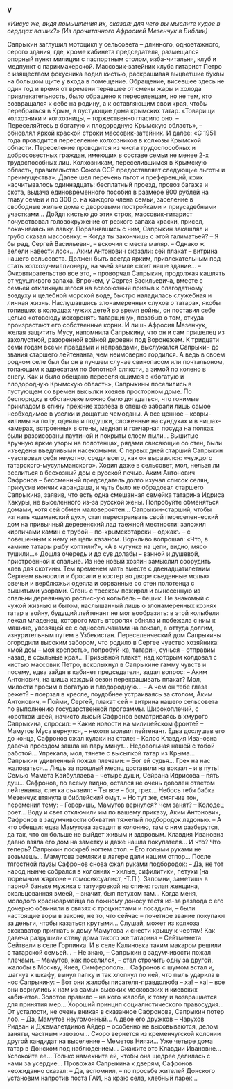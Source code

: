 **V**


*«Иисус же, видя помышления их, сказал: для чего вы мыслите худое в сердцах ваших?»
(Из прочитанного Афросией Мезенчук в Библии)*


Сапрыкин заглушил мотоцикл у сельсовета – длинного, одноэтажного, серого здания, где, кроме кабинета председателя, размещался опорный пункт милиции с паспортным столом, изба-читальня, клуб и медпункт с парикмахерской.
Массовик-затейник клуба гитарист Петро с изяществом фокусника водил кистью, раскрашивая выцветшие буквы на большом щите у входа в помещение.
Обращение, висевшее здесь не один год и время от времени терявшее от смены жары и холода привлекательность, было обращено к переселенцам, но не тем, кто возвращался к себе на родину, а к оставляющим свои края, чтобы перебраться в Крым, в пустующие дома крымских татар.
«Товарищи колхозники и колхозницы, – торжественно гласило оно. – Переселяйтесь в богатую и плодородную Крымскую область», – обновлял яркой краской строки массовик-затейник. И далее: «С 1951 года проводится переселение колхозников в колхозы Крымской области. Переселение проводится из числа трудоспособных и добросовестных граждан, имеющих в составе семьи не менее 2-х трудоспособных лиц. Колхозникам, переселившимся в Крымскую область, правительство Союза ССР предоставляет следующие льготы и преимущества».
Далее шел перечень льгот и преференций, коих насчитывалось одиннадцать: бесплатный проезд, провоз багажа и скота, выдача единовременного пособия в размере 800 рублей на главу семьи и по 300 р. на каждого члена семьи, заселение в свободные жилые дома с дворовыми постройками и приусадебными участками… Дойдя кистью до этих строк, массовик-гитарист почувствовал головокружение от резкого запаха краски, присел, покачиваясь на лавку.
Поравнявшись с ним, Сапрыкин закашлял и грубо сказал массовику:
– Когда ты закончишь с этой галиматьей?
– Я бы рад, Сергей Васильевич, – вскочил с места маляр. – Однако ж велели навести лоск… Аким Антонович сказали: сей плакат – витрина нашего сельсовета. Должен быть всегда ярким, привлекательным под стать колхозу-миллионеру, на чьей земле стоит наше здание…
– Очковтирательство все это, – проворчал Сапрыкин, продолжая кашлять от удушливого запаха.
Впрочем, у Сергея Васильевича, вместе с семьей откликнувшегося на всесоюзный призыв к благодатному воздуху и целебной морской воде, быстро наладилась служебная и личная жизнь. Наслушавшись злонамеренных слухов о татарах, якобы топивших в колодцах чужих детей во время войны, он поставил себе целью «отовсюду искоренять татарщину», позабыв о том, откуда произрастают его собственные корни. И лишь Афросия Мазенчук, желая защитить Мусу, напомнила Сапрыкину, что он и сам пришелец из захолустной, разоренной войной деревни под Воронежем.
К тридцати семи годам всеми правдами и неправдами, выслужился Сапрыкин до звания старшего лейтенанта, чем неимоверно гордился. А ведь в своем родном селе был бы он в лучшем случае свинопасом или почтальоном, топающим к адресатам по болотной слякоти, а зимой по колено в снегу.
Как и было обещано переселяющимся в «богатую и плодородную Крымскую область», Сапрыкины поселились в пустующем со времен высылки хозяев просторном доме.
По беспорядку в обстановке можно было догадаться, что гонимые прикладом в спину прежние хозяева в спешке забрали лишь самое необходимое в узелки и дощатые чемоданы. А все ценное – ковры-килимы на полу, одеяла и подушки, сложенные на сундуках и в нишах-камерах, встроенных в стены, медная и гончарная посуда на полках были разрисованы паутиной и покрыты слоем пыли… Вышитые вручную яркие узоры на полотенцах, рядами свисающие со стен, были изъедены въедливыми насекомыми.
С первых дней старший Сапрыкин чувствовал себя неуютно, среди всего, как он выразился: «чуждого татарского-мусульманского». Ходил даже в сельсовет, мол, нельзя ли вселиться в бесхозный дом с русской печью.
Аким Антонович Сафронов – бессменный председатель долго изучал список селян, прикусив кончик карандаша, и чуть было не обрадовал старшего Сапрыкина, заявив, что есть одна смешанная семейка татарина Идриса Какуры, не выселенного из-за русской жены. Попробуйте обменяться домами, хотя сей обмен маловероятен…
Сапрыкин-старший, чтобы изгнать «шаманский дух», стал перестраивать свой переселенческий дом на привычный деревенский лад таежной местности: заложил кирпичами камин с трубой – по-крымскотарски – оджакъ – с повешенным к нему на цепи казаном. Ворчливо вопрошал: «Что, в камине татары рыбу коптили?», «А в чугунке на цепи, видно, мясо тушили…»
Дошла очередь и до сув долабы – ванной и душевой, пристроенной к спальне. Из нее новый хозяин замыслил соорудить хлев для скотины. Тем временем мать вместе с двенадцатилетним Сергеем выносили и бросали в костер во дворе съеденные молью овечьи и верблюжьи одеяла и сорванные со стен полотенца с вышитыми узорами. Огонь с треском пожирал и вынесенную из спальни деревянную расписную колыбель – бешик. Не знакомый с чужой жизнью и бытом, наслышанный лишь о злонамеренных кознях татар в войну, будущий лейтенант не мог вообразить: в этой колыбели лежал младенец, которого мать второпях обняла и побежала с ним к машине, увозящей ее с односельчанами на вокзал, а оттуда долгим, изнурительным путем в Узбекистан.
Переселенческий дом Сапрыкины огородили высоким забором, что родило в Сергее чувство хозяйника: «мой дом – моя крепость», попробуй-ка, татарин, сунься – отправим назад, в ссыльные края…
Призывной плакат, над которым колдовал с кистью массовик Петро, всколыхнул в Сапрыкине гамму чувств и посему, едва зайдя в кабинет председателя, задал вопрос:
– Аким Антонович, на шиша каждый сезон перекрашивать плакат? Мол, милости просим в богатую и плодородную…
– А чем он тебе глаза режет? – поерзал в кресле, поудобнее устраиваясь за столом, Аким Антонович, – Пойми, Сергей, плакат сей – витрина нашего сельсовета по выполнению государственной программы.
Широкоплечий, с короткой шеей, начисто лысый Сафронов всматриваясь в хмурого Сапрыкина, спросил:
– Какие новости на милицейском фронте?
– Мамутов Муса вернулся, – нехотя молвил лейтенант.
Едва дослушав его до конца, Сафронов сжал кулаки на столе:
– Колос Клавдия Ивановна давеча проездом зашла на пару минут… Недовольная нашей с тобой работой… Упрекала, мол, тянете с высылкой татар из Крыма…
Сапрыкин удивленный пожал плечами:
– Бог ей судья… Грех на нас жаловаться… Лишь за прошлый месяц доставили на вокзал – и в путь! Семью Мамета Кайбуллаева – четыре души, Сейрана Идрисова – пять душ…
Сафронов, по всему видно, остался не очень доволен ответом лейтенанта, слегка съязвил:
– Ты все – бог, грех… Небось тебя бабка Мезенчук втянула в библейский омут. – Но тут же, смягчив тон, переменил тему: – Говоришь, Мамутов вернулся? Чем занят?
– Колодец роет… Воду и свет отключили им по вашему приказу, Аким Антонович,
Сафронов в задумчивости обхватил тяжелый подбородок ладонью.
– А кто обещал: едва Мамутова засадят в колонию, там с ним разберутся, да так, что он больше не выйдет живым и здоровым. Клавдия Ивановна давно взяла его дом на заметку и даже нашла покупателя… И что? Что теперь?
Сапрыкин поскреб ногтем стол.
– Его голыми руками не возьмешь… Мамутова земляки в лагере дали нашим отпор…
После тягостной паузы Сафронов снова сжал руками подбородок:
– Да, не тот народ нынче собрался в колониях – хилые, сифилитики, петухи (на тюремном жаргоне – гомосексуалист, -Т.П.). Запомни, заметишь в парной баньке мужика с татуировкой на спине: голая женщина, окольцованная змеей, – значит, был петухом там… Когда меня, молодого красноармейца по ложному доносу тестя из-за развода с его дочерью обвинили в связях с троцкистами и посадили, – были настоящие воры в законе, не то, что сейчас – почетное звание покупают за деньги, чтобы казаться крутыми… Слушай, может из колхоза экскаватор пригнать к дому Мамутова и снести крышу к чертям! Как давеча разрушили стену дома такого же татарина – Сейтмемета Сейтвели в селе Горлинка. И в селе Калиновка таким макаром решили с татарской семьей…
– Не знаю, – Сапрыкин в задумчивости пожал плечами. – Мамутов, как поселился, – стал строчить одну за другой, жалобы в Москву, Киев, Симферополь…
Сафронов с шумом встал и, шагнув к шкафу, вынул папку и так хлопнул по ней, что пыль ударила в нос Сапрыкину:
– Вот они жалобы писателя-правдолюба – ха! – ха! – все они вернулись к нам из самых высоких московских и киевских кабинетов. Золотое правило – на кого жалоба, к тому и возвращается для принятия мер… Хороший принцип социалистического правосудия…
От усталости, не очень вникая в сказанное Сафронова, Сапрыкин потер лоб.
– Да, Мамутов неугомонный… А двое его дружков – Чарухов Ридван и Джемалетдинов Айдер – особенно не высовываются, делом заняты, частным извозом… Скоро вернется из кременчугской колонии другой кандидат на выселение – Меметов Ниязи… Уже четыре дома татар в Донском под наблюдением… Скажите это Клавдии Ивановне… Успокойте ее… Только намекните ей, чтобы она щедрее делилась с нами за усердие…
Провожая Сапрыкина к дверям, Сафронов неожиданно сказал:
– Да, вспомнил, – по просьбе жителей Донского установим напротив поста ГАИ, на краю села, хлебный ларек…
